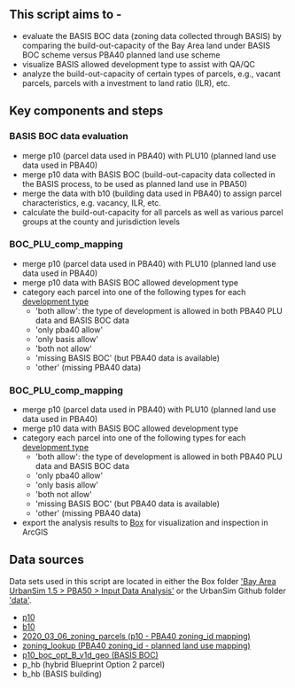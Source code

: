 ## This script aims to - 
* evaluate the BASIS BOC data (zoning data collected through BASIS) by comparing the build-out-capacity of the Bay Area land under BASIS BOC scheme versus PBA40 planned land use scheme
* visualize BASIS allowed development type to assist with QA/QC
* analyze the build-out-capacity of certain types of parcels, e.g., vacant parcels, parcels with a investment to land ratio (ILR), etc. 

## Key components and steps
### BASIS BOC data evaluation
* merge p10 (parcel data used in PBA40) with PLU10 (planned land use data used in PBA40)
* merge p10 data with BASIS BOC (build-out-capacity data collected in the BASIS process, to be used as planned land use in PBA50)
* merge the data with b10 (building data used in PBA40) to assign parcel characteristics, e.g. vacancy, ILR, etc.
* calculate the build-out-capacity for all parcels as well as various parcel groups at the county and jurisdiction levels
### BOC_PLU_comp_mapping
* merge p10 (parcel data used in PBA40) with PLU10 (planned land use data used in PBA40)
* merge p10 data with BASIS BOC allowed development type
* category each parcel into one of the following types for each [development type](https://github.com/BayAreaMetro/petrale/blob/master/incoming/dv_buildings_det_type_lu.csv)
    * 'both allow': the type of development is allowed in both PBA40 PLU data and BASIS BOC data
    * 'only pba40 allow'
    * 'only basis allow'
    * 'both not allow'
    * 'missing BASIS BOC' (but PBA40 data is available)
    * 'other' (missing PBA40 data)

### BOC_PLU_comp_mapping
* merge p10 (parcel data used in PBA40) with PLU10 (planned land use data used in PBA40)
* merge p10 data with BASIS BOC allowed development type
* category each parcel into one of the following types for each [development type](https://github.com/BayAreaMetro/petrale/blob/master/incoming/dv_buildings_det_type_lu.csv)
    * 'both allow': the type of development is allowed in both PBA40 PLU data and BASIS BOC data
    * 'only pba40 allow'
    * 'only basis allow'
    * 'both not allow'
    * 'missing BASIS BOC' (but PBA40 data is available)
    * 'other' (missing PBA40 data)
* export the analysis results to [Box](https://mtcdrive.app.box.com/folder/107845568866) for visualization and inspection in ArcGIS

## Data sources
Data sets used in this script are located in either the Box folder ['Bay Area UrbanSim 1.5 > PBA50 > Input Data Analysis'](https://mtcdrive.app.box.com/folder/106560772938) or the UrbanSim Github folder ['data'](https://github.com/BayAreaMetro/bayarea_urbansim/tree/master/data). 
* [p10](https://mtcdrive.app.box.com/folder/106871371254)
* [b10](https://mtcdrive.app.box.com/file/633052759622)
* [2020_03_06_zoning_parcels (p10 - PBA40 zoning_id mapping)](https://mtcdrive.app.box.com/file/633053926869)
* [zoning_lookup (PBA40 zoning_id - planned land use mapping)](https://github.com/BayAreaMetro/bayarea_urbansim/blob/master/data/zoning_lookup.csv)
* [p10_boc_opt_B_v1d_geo (BASIS BOC)](https://mtcdrive.app.box.com/file/639116002730)
* p_hb (hybrid Blueprint Option 2 parcel)
* b_hb (BASIS building)

